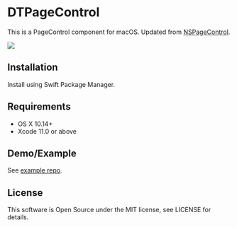 # DTPageControl

This is a PageControl component for macOS. Updated from [NSPageControl](https://github.com/nerd0geek1/NSPageControl).

![](https://i.imgur.com/q8ZArtm.png)

## Installation
Install using Swift Package Manager.

## Requirements
- OS X 10.14+
- Xcode 11.0 or above

## Demo/Example
See [example repo](https://github.com/demianturner/PageControlExample).


## License
This software is Open Source under the MIT license, see LICENSE for details.